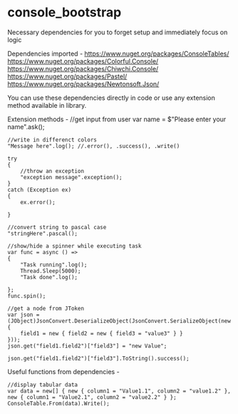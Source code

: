 # console_bootstrap
Necessary dependencies for you to forget setup and  immediately focus on logic 


Dependencies imported -
    https://www.nuget.org/packages/ConsoleTables/
    https://www.nuget.org/packages/Colorful.Console/
    https://www.nuget.org/packages/Chiwchi.Console/
    https://www.nuget.org/packages/Pastel/
    https://www.nuget.org/packages/Newtonsoft.Json/

You can use these dependencies directly in code or use any extension method available in library.

Extension methods -
   //get input from user
    var name = $"Please enter your name".ask();

    //write in differenct colors
    "Message here".log(); //.error(), .success(), .write()

    try
    {
        //throw an exception
        "exception message".exception();
    }
    catch (Exception ex)
    {
        ex.error();

    }

    //convert string to pascal case
    "stringHere".pascal();

    //show/hide a spinner while executing task
    var func = async () =>
    {
        "Task running".log();
        Thread.Sleep(5000);
        "Task done".log();

    };
    func.spin();

    //get a node from JToken
    var json = (JObject)JsonConvert.DeserializeObject(JsonConvert.SerializeObject(new
    {
        field1 = new { field2 = new { field3 = "value3" } }
    }));
    json.get("field1.field2")["field3"] = "new Value";

    json.get("field1.field2")["field3"].ToString().success();


Useful functions from dependencies -

    //display tabular data
    var data = new[] { new { column1 = "Value1.1", column2 = "value1.2" }, new { column1 = "Value2.1", column2 = "value2.2" } };
    ConsoleTable.From(data).Write();




